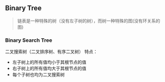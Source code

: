 ## Binary Tree
> 链表是一种特殊的树（没有左子树的树），而树一种特殊的图(没有环关系的图)

### Binary Search Tree

二叉搜索树（二叉排序树、有序二叉树）
特点：
* 左子树上的所有值均小于其根节点的值
* 右子树上的所有值均大于其根节点的值
* 每个子树也均为二叉搜索树